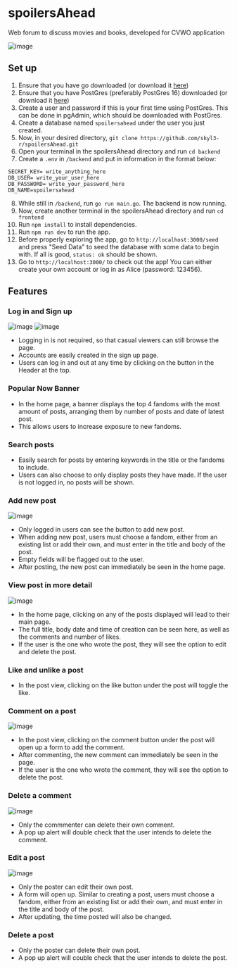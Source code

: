 # spoilersAhead
Web forum to discuss movies and books, developed for CVWO application

![image](https://github.com/user-attachments/assets/e2483f9a-680e-4068-a4f6-870205f22401)

## Set up
1. Ensure that you have go downloaded (or download it [here](https://go.dev/doc/install))
2. Ensure that you have PostGres (preferably PostGres 16) downloaded (or download it [here](https://www.enterprisedb.com/downloads/postgres-postgresql-downloads))
3. Create a user and password if this is your first time using PostGres. This can be done in pgAdmin, which should be downloaded with PostGres.
4. Create a database named `spoilersahead` under the user you just created.
5. Now, in your desired directory, `git clone https://github.com/skyl3-r/spoilersAhead.git`
6. Open your terminal in the spoilersAhead directory and run `cd backend`
7. Create a `.env` in `/backend` and put in information in the format below:
```
SECRET_KEY= write_anything_here
DB_USER= write_your_user_here
DB_PASSWORD= write_your_password_here
DB_NAME=spoilersahead
```
8. While still in `/backend`, run `go run main.go`. The backend is now running.
9. Now, create another terminal in the spoilersAhead directory and run `cd frontend`
10. Run `npm install` to install dependencies. 
11. Run `npm run dev` to run the app. 
12. Before properly exploring the app, go to `http://localhost:3000/seed` and press "Seed Data" to seed the database with some data to begin with. If all is good, `status: ok` should be shown.
13. Go to `http://localhost:3000/` to check out the app! You can either create your own account or log in as Alice (password: 123456).

## Features
### Log in and Sign up
![image](https://github.com/user-attachments/assets/42463acf-f873-4dee-aeb8-8501b04adc5e)
![image](https://github.com/user-attachments/assets/bd5efd2b-1309-44cf-a592-38d60e2833c3)
- Logging in is not required, so that casual viewers can still browse the page.
- Accounts are easily created in the sign up page.
- Users can log in and out at any time by clicking on the button in the Header at the top.

### Popular Now Banner
- In the home page, a banner displays the top 4 fandoms with the most amount of posts, arranging them by number of posts and date of latest post.
- This allows users to increase exposure to new fandoms.

### Search posts
- Easily search for posts by entering keywords in the title or the fandoms to include.
- Users can also choose to only display posts they have made. If the user is not logged in, no posts will be shown.

### Add new post
![image](https://github.com/user-attachments/assets/175fdd4b-4a0c-4653-b2b8-4e43b03d5e83)
- Only logged in users can see the button to add new post.
- When adding new post, users must choose a fandom, either from an existing list or add their own, and must enter in the title and body of the post.
- Empty fields will be flagged out to the user.
- After posting, the new post can immediately be seen in the home page.

### View post in more detail
![image](https://github.com/user-attachments/assets/e3a0139b-9098-40e2-8b7f-c88ad81ef5cd)
- In the home page, clicking on any of the posts displayed will lead to their main page.
- The full title, body date and time of creation can be seen here, as well as the comments and number of likes.
- If the user is the one who wrote the post, they will see the option to edit and delete the post.

### Like and unlike a post
- In the post view, clicking on the like button under the post will toggle the like.

### Comment on a post
![image](https://github.com/user-attachments/assets/d626d2de-27de-4aa7-943d-4520af7cbec1)
- In the post view, clicking on the comment button under the post will open up a form to add the comment.
- After commenting, the new comment can immediately be seen in the page.
- If the user is the one who wrote the comment, they will see the option to delete the post.

### Delete a comment
![image](https://github.com/user-attachments/assets/2a8ee9f0-1e70-41d5-ae79-401d7e242d50)
- Only the commmenter can delete their own comment.
- A pop up alert will double check that the user intends to delete the comment.

### Edit a post
![image](https://github.com/user-attachments/assets/94309e50-8b68-4fee-a606-d1c5eeeaca92)
- Only the poster can edit their own post.
- A form will open up. Similar to creating a post, users must choose a fandom, either from an existing list or add their own, and must enter in the title and body of the post.
- After updating, the time posted will also be changed.

### Delete a post
- Only the poster can delete their own post.
- A pop up alert will couble check that the user intends to delete the post.
